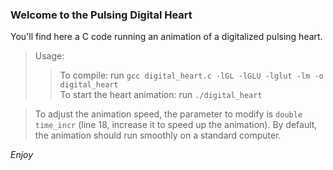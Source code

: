 ### Welcome to the Pulsing Digital Heart  
  
You'll find here a C code running an animation of a digitalized pulsing heart.  
> Usage:  
> > To compile: run `gcc digital_heart.c -lGL -lGLU -lglut -lm -o digital_heart`  
> > To start the heart animation: run `./digital_heart`  

> To adjust the animation speed, the parameter to modify is `double time_incr` (line 18, increase it to speed up the animation). By default, the animation should run smoothly on a standard computer.  

*Enjoy*
